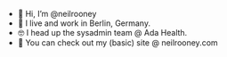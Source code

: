 - 👋 Hi, I’m @neilrooney
- 🏡 I live and work in Berlin, Germany.
- 🤓 I head up the sysadmin team @ Ada Health.
- 🔗 You can check out my (basic) site @ neilrooney.com

<!---
neilrooney/neilrooney is a ✨ special ✨ repository because its `README.md` (this file) appears on your GitHub profile.
You can click the Preview link to take a look at your changes.
--->

